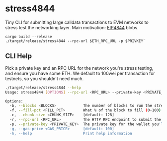# stress4844

Tiny CLI for submitting large calldata transactions to EVM networks to stress test the networking layer. Main motivation: [EIP4844](https://eips.ethereum.org/EIPS/eip-4844) blobs.

```
cargo build --release
./target/release/stress4844 --rpc-url $ETH_RPC_URL -p $PRIVKEY`
```

## CLI Help

Pick a private key and an RPC URL for the network you're stress testing, and ensure you have some ETH. We default to 100wei per transaction for testnets, so you shouldn't need much.


```bash
./target/release/stress4844 --help
Usage: stress4844 [OPTIONS] --rpc-url <RPC_URL> --private-key <PRIVATE_KEY>

Options:
  -b, --blocks <BLOCKS>            The number of blocks to run the stress test for [default: 1]
  -f, --fill-pct <FILL_PCT>        What % of the block to fill (0-100) [default: 100]
  -c, --chunk-size <CHUNK_SIZE>    [default: 128]
  -r, --rpc-url <RPC_URL>          The HTTP RPC endpoint to submit the transactions to
  -p, --private-key <PRIVATE_KEY>  The private key for the wallet you'll submit the stress test transactions with. MUST have enough ETH to cover for the gas
  -g, --gas-price <GAS_PRICE>      [default: 100]
  -h, --help                       Print help information
```
